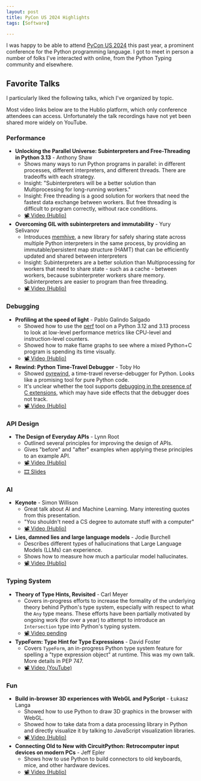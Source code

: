 ```yaml
---
layout: post
title: PyCon US 2024 Highlights
tags: [Software]

---
```


I was happy to be able to attend [PyCon US 2024] this past year, a prominent conference for the Python programming language. I got to meet in person a number of folks I've interacted with online, from the Python Typing community and elsewhere.

[PyCon US 2024]: https://us.pycon.org/2024/

## Favorite Talks

I particularly liked the following talks, which I've organized by topic. 

Most video links below are to the Hublio platform, which only conference attendees can access. Unfortunately the talk recordings have not yet been shared more widely on YouTube.

### Performance

* **Unlocking the Parallel Universe: Subinterpreters and Free-Threading in Python 3.13** - Anthony Shaw
    * Shows many ways to run Python programs in parallel: in different processes, different interpreters, and different threads. There are tradeoffs with each strategy.
    * Insight: "Subinterpreters will be a better solution than Multiprocessing for long-running workers."
    * Insight: Free threading is a good solution for workers that need the fastest data exchange between workers. But free threading is difficult to program correctly, without race conditions.
    * [📽 Video (Hublio)](https://events.hubilo.com/pycon-us-2024/session/234270)
* **Overcoming GIL with subinterpreters and immutability** - Yury Selivanov
    * Introduces [memhive], a new library for safely sharing state across multiple Python interpreters in the same process, by providing an immutable/persistent map structure (HAMT) that can be efficiently updated and shared between interpreters
    * Insight: Subinterpreters are a better solution than Multiprocessing for workers that need to share state - such as a cache - between workers, because subinterpreter workers share memory. Subinterpreters are easier to program than free threading.
    * [📽 Video (Hublio)](https://events.hubilo.com/pycon-us-2024/session/234227)

[memhive]: https://github.com/edgedb/memhive

### Debugging

* **Profiling at the speed of light** - Pablo Galindo Salgado
    * Showed how to use the [perf] tool on a Python 3.12 and 3.13 process to look at low-level performance metrics like CPU-level and instruction-level counters.
    * Showed how to make flame graphs to see where a mixed Python+C program is spending its time visually.
    * [📽 Video (Hublio)](https://events.hubilo.com/pycon-us-2024/session/234204)
* **Rewind: Python Time-Travel Debugger** - Toby Ho
    * Showed [pyrewind], a time-travel reverse-debugger for Python. Looks like a promising tool for pure Python code.
    * It's unclear whether the tool supports [debugging in the presence of C extensions], which may have side effects that the debugger does not track.
    * [📽 Video (Hublio)](https://events.hubilo.com/pycon-us-2024/session/234187)

[perf]: https://perf.wiki.kernel.org/index.php/Main_Page
[pyrewind]: https://github.com/airportyh/time-traveling-debugger
[debugging in the presence of C extensions]: https://github.com/airportyh/time-traveling-debugger/issues/47

### API Design

* **The Design of Everyday APIs** - Lynn Root
    * Outlined several principles for improving the design of APIs.
    * Gives "before" and "after" examples when applying these principles
      to an example API.
    * [📽 Video (Hublio)](https://events.hubilo.com/pycon-us-2024/session/234189)
    * [🎞 Slides](https://www.roguelynn.com/talks/everyday-apis/)

### AI

* **Keynote** - Simon Willison
    * Great talk about AI and Machine Learning. Many interesting quotes from this presentation.
    * "You shouldn't need a CS degree to automate stuff with a computer"
    * [📽 Video (Hublio)](https://events.hubilo.com/pycon-us-2024/session/234277)
* **Lies, damned lies and large language models** - Jodie Burchell
    * Describes different types of hallucinations that Large Language Models (LLMs) can experience.
    * Shows how to measure how much a particular model hallucinates.
    * [📽 Video (Hublio)](https://events.hubilo.com/pycon-us-2024/session/234236)

### Typing System

* **Theory of Type Hints, Revisited** - Carl Meyer
    * Covers in-progress efforts to increase the formality of the underlying theory behind Python's type system, especially with respect to what the `Any` type means. These efforts have been partially motivated by ongoing work (for over a year) to attempt to introduce an `Intersection` type into Python's typing system.
    * [📽 Video pending](https://discuss.python.org/t/typing-summit-at-pycon-us-2024-17-may-2024/44421)
* **TypeForm: Type Hint for Type Expressions** - David Foster
    * Covers `TypeForm`, an in-progress Python type system feature for spelling a "type expression object" at runtime. This was my own talk. More details in PEP 747.
    * [📽 Video (YouTube)](https://www.youtube.com/watch?v=GOSG2qXMdcM)

### Fun

* **Build in-browser 3D experiences with WebGL and PyScript** - Łukasz Langa
    * Showed how to use Python to draw 3D graphics in the browser with WebGL.
    * Showed how to take data from a data processing library in Python and directly visualize it by talking to JavaScript visualization libraries.
    * [📽 Video (Hublio)](https://events.hubilo.com/pycon-us-2024/session/234214)
* **Connecting Old to New with CircuitPython: Retrocomputer input devices on modern PCs** - Jeff Epler
    * Shows how to use Python to build connectors to old keyboards, mice, and other hardware devices.
    * [📽 Video (Hublio)](https://events.hubilo.com/pycon-us-2024/session/234265)

